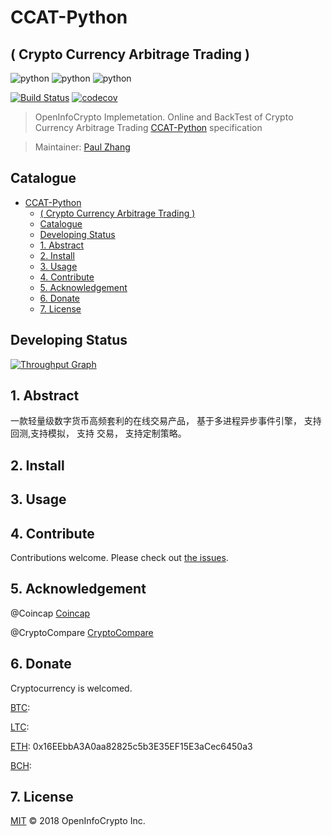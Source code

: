 # CCAT-Python
## ( Crypto Currency Arbitrage Trading )

![python](https://img.shields.io/badge/Project-CCAT%20Python-blue.svg?style=plastic)
![python](https://img.shields.io/badge/Status-Devloping-blue.svg?style=plastic)
![python](https://img.shields.io/badge/Made%20by-OpenInfoCrypto-blue.svg?style=plastic)

[![Build Status](http://pipline.club:8080/buildStatus/icon?job=CCAT-Python&style=plastic)](http://pipline.club:8080/job/CCAT-Python)
[![codecov](https://codecov.io/gh/OpenInfoCrypto/CCAT-Python/branch/master/graph/badge.svg?style=plastic)](https://codecov.io/gh/OpenInfoCrypto/CCAT-Python)

> OpenInfoCrypto Implemetation. Online and BackTest of Crypto Currency Arbitrage Trading
[CCAT-Python](https://github.com/OpenInfoCrypto/CCAT-Python) specification

> Maintainer:
[Paul Zhang](https://github.com/paulplayer)

## Catalogue
<!-- TOC depthFrom:1 depthTo:6 withLinks:1 updateOnSave:1 orderedList:0 -->

- [CCAT-Python](#ccat-python)
	- [( Crypto Currency Arbitrage Trading )](#-crypto-currency-arbitrage-trading-)
	- [Catalogue](#catalogue)
	- [Developing Status](#developing-status)
	- [1. Abstract](#1-abstract)
	- [2. Install](#2-install)
	- [3. Usage](#3-usage)
	- [4. Contribute](#4-contribute)
	- [5. Acknowledgement](#5-acknowledgement)
	- [6. Donate](#6-donate)
	- [7. License](#7-license)

<!-- /TOC -->

## Developing Status

[![Throughput Graph](https://graphs.waffle.io/OpenInfoCrypto/CCAT-Python/throughput.svg)](https://waffle.io/OpenInfoCrypto/CCAT-Python/metrics/throughput)

## 1. Abstract
一款轻量级数字货币高频套利的在线交易产品， 基于多进程异步事件引擎， 支持回测,支持模拟， 支持
交易， 支持定制策略。
## 2. Install

## 3. Usage

## 4. Contribute

Contributions welcome. Please check out [the issues](https://github.com/OpenInfoCrypto/CCAT-Core/issues).

## 5. Acknowledgement

@Coincap
[Coincap](https://coincap.io/)

@CryptoCompare
[CryptoCompare](https://www.cryptocompare.com/)

## 6. Donate

Cryptocurrency is welcomed.

[BTC](#):

[LTC](#):

[ETH](#): 0x16EEbbA3A0aa82825c5b3E35EF15E3aCec6450a3

[BCH](#):

## 7. License

[MIT](LICENSE) © 2018 OpenInfoCrypto Inc.
